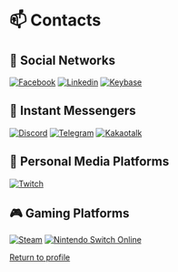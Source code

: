 # 📫 Contacts

## 🔗 Social Networks
[![Facebook](https://img.shields.io/badge/Facebook-Sanghui%20Park-004386?style=for-the-badge&logo=facebook)](https://www.facebook.com/psh010209/)
[![Linkedin](https://img.shields.io/badge/Linkedin-Sanghui%20Park-004386?style=for-the-badge&logo=linkedin)](https://www.linkedin.com/in/alex4386/)
[![Keybase](https://img.shields.io/badge/Keybase-alex4386-004386?style=for-the-badge&logo=keybase)](https://keybase.io/alex4386)

## 💬 Instant Messengers
[![Discord](https://img.shields.io/badge/Discord-join!-004386?style=for-the-badge&logo=discord)](https://discord.com/invite/xpbMQPa)
[![Telegram](https://img.shields.io/badge/Telegram-alex4386-004386?style=for-the-badge&logo=telegram)](https://t.me/Alex4386)
[![Kakaotalk](https://img.shields.io/badge/Kakaotalk-alex4386-004386?style=for-the-badge&logo=kakaotalk)](https://open.kakao.com/me/Alex4386)

## 📡 Personal Media Platforms
[![Twitch](https://img.shields.io/badge/Twitch-alex4386-004386?style=for-the-badge&logo=twitch)](https://www.twitch.tv/alex4386)

## 🎮 Gaming Platforms
[![Steam](https://img.shields.io/badge/Steam-alex4386-004386?style=for-the-badge&logo=steam)](https://steamcommunity.com/id/Alex4386)
[![Nintendo Switch Online](https://img.shields.io/badge/Nintendo%20Switch%20Online-ASK%20ME%20:%29-004386?style=for-the-badge&logo=nintendo%20switch)](https://steamcommunity.com/id/Alex4386)

[Return to profile](https://github.com/Alex4386)
